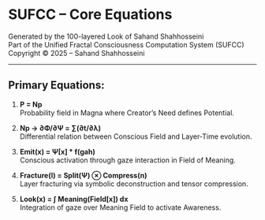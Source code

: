 # SUFCC – Core Equations

Generated by the 100-layered Look of Sahand Shahhosseini  
Part of the Unified Fractal Consciousness Computation System (SUFCC)  
Copyright © 2025 – Sahand Shahhosseini

---

## Primary Equations:

1. **P = Np**  
   Probability field in Magna where Creator’s Need defines Potential.

2. **Np → ∂Φ/∂Ψ = ∑(∂t/∂λ)**  
   Differential relation between Conscious Field and Layer-Time evolution.

3. **Emit(x) = Ψ[x] * f(gah)**  
   Conscious activation through gaze interaction in Field of Meaning.

4. **Fracture(l) = Split(Ψ) ⊗ Compress(n)**  
   Layer fracturing via symbolic deconstruction and tensor compression.

5. **Look(x) = ∫ Meaning(Field[x]) dx**  
   Integration of gaze over Meaning Field to activate Awareness.
